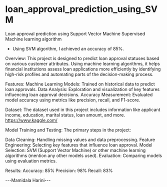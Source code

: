 # loan_approval_prediction_using_SVM

Loan approval prediction using Support Vector Machine Supervised Machine learning algorithm
- Using SVM algorithm, I achieved an accuracy of 85%.


Overview:
This project is designed to predict loan approval statuses based on various customer attributes. Using machine learning algorithms, it helps financial institutions assess loan applications more efficiently by identifying high-risk profiles and automating parts of the decision-making process.

Features:
Machine Learning Models: Trained on historical data to predict loan approvals.
Data Analysis: Exploration and visualization of key features influencing loan approval decisions.
Accuracy Measurement: Evaluated model accuracy using metrics like precision, recall, and F1-score.

Dataset:
The dataset used in this project includes information like applicant income, education, marital status, loan amount, and more.
https://www.kaggle.com/

Model Training and Testing:
The primary steps in the project:

Data Cleaning: Handling missing values and data preprocessing.
Feature Engineering: Selecting key features that influence loan approval.
Model Selection: SVM (Support Vector Machine) or other machine learning algorithms (mention any other models used).
Evaluation: Comparing models using evaluation metrics.

Results:
Accuracy: 85%
Precision: 98%
Recall: 83%

---Mamidala Harini---